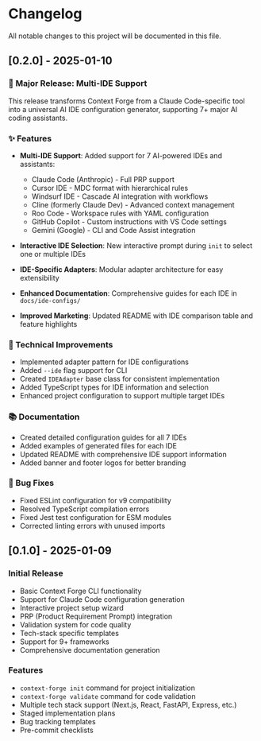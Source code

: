 # Changelog

All notable changes to this project will be documented in this file.

## [0.2.0] - 2025-01-10

### 🎉 Major Release: Multi-IDE Support

This release transforms Context Forge from a Claude Code-specific tool into a universal AI IDE configuration generator, supporting 7+ major AI coding assistants.

### ✨ Features

- **Multi-IDE Support**: Added support for 7 AI-powered IDEs and assistants:
  - Claude Code (Anthropic) - Full PRP support
  - Cursor IDE - MDC format with hierarchical rules
  - Windsurf IDE - Cascade AI integration with workflows
  - Cline (formerly Claude Dev) - Advanced context management
  - Roo Code - Workspace rules with YAML configuration
  - GitHub Copilot - Custom instructions with VS Code settings
  - Gemini (Google) - CLI and Code Assist integration

- **Interactive IDE Selection**: New interactive prompt during `init` to select one or multiple IDEs
- **IDE-Specific Adapters**: Modular adapter architecture for easy extensibility
- **Enhanced Documentation**: Comprehensive guides for each IDE in `docs/ide-configs/`
- **Improved Marketing**: Updated README with IDE comparison table and feature highlights

### 🔧 Technical Improvements

- Implemented adapter pattern for IDE configurations
- Added `--ide` flag support for CLI
- Created `IDEAdapter` base class for consistent implementation
- Added TypeScript types for IDE information and selection
- Enhanced project configuration to support multiple target IDEs

### 📚 Documentation

- Created detailed configuration guides for all 7 IDEs
- Added examples of generated files for each IDE
- Updated README with comprehensive IDE support information
- Added banner and footer logos for better branding

### 🐛 Bug Fixes

- Fixed ESLint configuration for v9 compatibility
- Resolved TypeScript compilation errors
- Fixed Jest test configuration for ESM modules
- Corrected linting errors with unused imports

## [0.1.0] - 2025-01-09

### Initial Release

- Basic Context Forge CLI functionality
- Support for Claude Code configuration generation
- Interactive project setup wizard
- PRP (Product Requirement Prompt) integration
- Validation system for code quality
- Tech-stack specific templates
- Support for 9+ frameworks
- Comprehensive documentation generation

### Features

- `context-forge init` command for project initialization
- `context-forge validate` command for code validation
- Multiple tech stack support (Next.js, React, FastAPI, Express, etc.)
- Staged implementation plans
- Bug tracking templates
- Pre-commit checklists